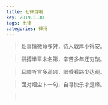 ```yaml
---
title: 七律自嘲
key: 2019.5.30
tags: 七律
categories: 律诗
---
```


<blockquote class="blockquote-center">处事慎微命多舛，待人敦厚小得安。
</blockquote>
<blockquote class="blockquote-center">拼搏半辈未名第，辛苦多年还穷酸。
</blockquote>
<blockquote class="blockquote-center">耳顺听言多高兴，眼昏看路少达观。
</blockquote>
<blockquote class="blockquote-center">面对烟尘卜一句，自寻快乐才是缘。
</blockquote>
<blockquote class="blockquote-center"></br>
</blockquote>
